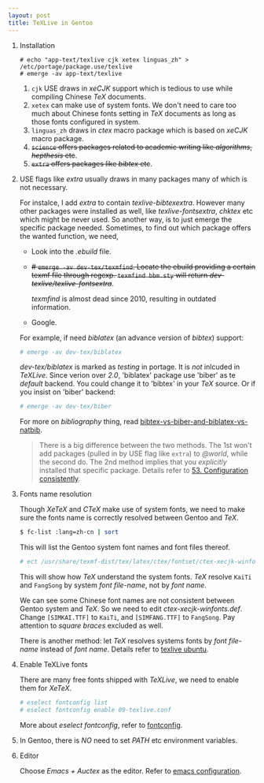 ```yaml
---
layout: post
title: TeXLive in Gentoo
---
```

1. Installation

    ```
    # echo "app-text/texlive cjk xetex linguas_zh" > /etc/portage/package.use/texlive
    # emerge -av app-text/texlive
    ```
    1. `cjk` USE draws in *xeCJK* support which is tedious to use while compiling Chinese *TeX* documents.
    2. `xetex` can make use of system fonts. We don't need to care too much about Chinese fonts setting in *TeX* documents as long as those fonts configured in system.
    3. `linguas_zh` draws in *ctex* macro package which is based on *xeCJK* macro package.
    4. <s>`science` offers packages related to academic writing like *algorithms*, *hepthesis* etc</s>.
    5. <s>`extra` offers packages like *bibtex* etc</s>.
2. USE flags like *extra* usually draws in many packages many of which is not necessary.

    For instalce, I add *extra* to contain *texlive-bibtexextra*. However many other packages were installed as well, like *texlive-fontsextra*, *chktex* etc which might be never used. So another way, is to just emerge the specific package needed. Sometimes, to find out which package offers the wanted function, we need,
    - Look into the *.ebuild* file.
    - <s># `emerge -av dev-tex/texmfind`. Locate the ebuild providing a certain texmf file through regexp. `texmfind bbm.sty` will return *dev-texlive/texlive-fontsextra*</s>.

        *texmfind* is almost dead since 2010, resulting in outdated information.
    - Google.

    For example, if need *biblatex* (an advance version of *bibtex*) support:

    ```bash
    # emerge -av dev-tex/biblatex
    ```

    *dev-tex/biblatex* is marked as *testing* in portage. It is *not* inlcuded in *TeXLive*. Since verion over *2.0*, 'biblatex' package use 'biber' as te *default* backend. You could change it to 'bibtex' in your *TeX* source. Or if you insist on 'biber' backend:

    ```bash
    # emerge -av dev-tex/biber
    ```

    For more on *bibliography* thing, read [bibtex-vs-biber-and-biblatex-vs-natbib](http://tex.stackexchange.com/a/25702).

    > There is a big difference between the two methods. The 1st won't add packages (pulled in by USE flag like `extra`) to *@world*, while the second do. The 2nd method implies that you *explicitly* installed that specific package. Details refer to [53. Configuration consistently](http://www.fangxiang.tk/2015/03/25/gentoo-installation/).
2. Fonts name resolution

    Though *XeTeX* and *CTeX* make use of system fonts, we need to make sure the fonts name is correctly resolved between Gentoo and *TeX*.

    ```bash
    $ fc-list :lang=zh-cn | sort
    ```
    This will list the Gentoo system font names and font files thereof.

    ```bash
    # ect /usr/share/texmf-dist/tex/latex/ctex/fontset/ctex-xecjk-winfonts.def
    ```
    This will show how *TeX* understand the system fonts. *TeX* resolve `KaiTi` and `FangSong` by system *font file-name*, not by *font name*.

    We can see some Chinese font names are not consistent between Gentoo system and *TeX*. So we need to edit *ctex-xecjk-winfonts.def*. Change `[SIMKAI.TTF]` to `KaiTi`, and `[SIMFANG.TTF]` to `FangSong`. Pay attention to *square braces* excluded as well.

    There is another method: let *TeX* resolves systems fonts by *font file-name* instead of *font name*. Details refer to [texlive ubuntu](http://www.fangxiang.tk/2015/02/03/TeXLive-2014-Ubuntu-Installation/).
3. Enable TeXLive fonts

    There are many free fonts shipped with *TeXLive*, we need to enable them for *XeTeX*.

    ```bash
    # eselect fontconfig list
    # eselect fontconfig enable 09-texlive.conf
    ```
    More about *eselect fontconfig*, refer to [fontconfig](http://www.fangxiang.tk/2015/04/13/fontconfig/).
4. In Gentoo, there is *NO* need to set *PATH* etc environment variables.
5. Editor

    Choose *Emacs + Auctex* as the editor. Refer to [emacs configuration](http://www.fangxiang.tk/2014/07/12/emacs-configuration/).
